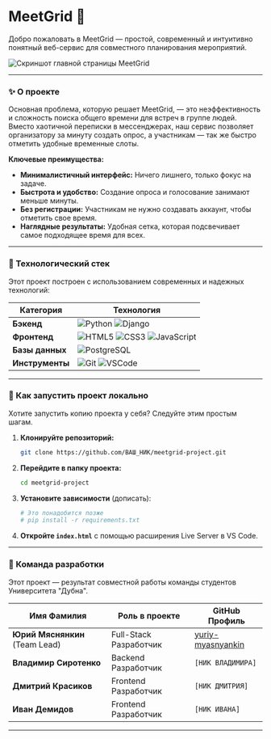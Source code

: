 # MeetGrid 🚀

Добро пожаловать в MeetGrid — простой, современный и интуитивно понятный веб-сервис для совместного планирования мероприятий.

![Скриншот главной страницы MeetGrid](https://i.imgur.com/RJcWWbd.png)

---

### ✨ О проекте

Основная проблема, которую решает MeetGrid, — это неэффективность и сложность поиска общего времени для встреч в группе людей. Вместо хаотичной переписки в мессенджерах, наш сервис позволяет организатору за минуту создать опрос, а участникам — так же быстро отметить удобные временные слоты.

**Ключевые преимущества:**
-   **Минималистичный интерфейс:** Ничего лишнего, только фокус на задаче.
-   **Быстрота и удобство:** Создание опроса и голосование занимают меньше минуты.
-   **Без регистрации:** Участникам не нужно создавать аккаунт, чтобы отметить свое время.
-   **Наглядные результаты:** Удобная сетка, которая подсвечивает самое подходящее время для всех.

---

### 🔧 Технологический стек

Этот проект построен с использованием современных и надежных технологий:

| Категория       | Технология                      |
| --------------- | ------------------------------- |
| **Бэкенд**      | ![Python](https://img.shields.io/badge/Python-3776AB?style=for-the-badge&logo=python&logoColor=white) ![Django](https://img.shields.io/badge/Django-092E20?style=for-the-badge&logo=django&logoColor=white) |
| **Фронтенд**    | ![HTML5](https://img.shields.io/badge/HTML5-E34F26?style=for-the-badge&logo=html5&logoColor=white) ![CSS3](https://img.shields.io/badge/CSS3-1572B6?style=for-the-badge&logo=css3&logoColor=white) ![JavaScript](https://img.shields.io/badge/JavaScript-F7DF1E?style=for-the-badge&logo=javascript&logoColor=black) |
| **Базы данных** | ![PostgreSQL](https://img.shields.io/badge/PostgreSQL-4169E1?style=for-the-badge&logo=postgresql&logoColor=white) |
| **Инструменты** | ![Git](https://img.shields.io/badge/Git-F05032?style=for-the-badge&logo=git&logoColor=white) ![VSCode](https://img.shields.io/badge/VS_Code-007ACC?style=for-the-badge&logo=visual-studio-code&logoColor=white) |

---

### 🚀 Как запустить проект локально

Хотите запустить копию проекта у себя? Следуйте этим простым шагам.

1.  **Клонируйте репозиторий:**
    ```bash
    git clone https://github.com/ВАШ_НИК/meetgrid-project.git
    ```

2.  **Перейдите в папку проекта:**
    ```bash
    cd meetgrid-project
    ```

3.  **Установите зависимости** (дописать):
    ```bash
    # Это понадобится позже
    # pip install -r requirements.txt
    ```
4.  **Откройте `index.html`** с помощью расширения Live Server в VS Code.

---

### 👥 Команда разработки

Этот проект — результат совместной работы команды студентов Университета "Дубна".

| Имя Фамилия                                | Роль в проекте      | GitHub Профиль                                     |
| ------------------------------------------ | ------------------- | -------------------------------------------------- |
| **Юрий Мяснянкин** (Team Lead)             | Full-Stack Разработчик | [yuriy-myasnyankin](https://github.com/Scratius)    |
| **Владимир Сиротенко**                     | Backend Разработчик   | `[НИК ВЛАДИМИРА]`    |
| **Дмитрий Красиков**                       | Frontend Разработчик  | `[НИК ДМИТРИЯ]`    |
| **Иван Демидов**                           | Frontend Разработчик  | `[НИК ИВАНА]`    |

---
